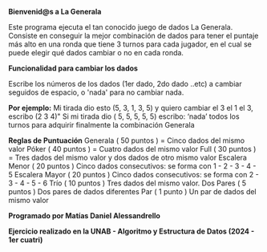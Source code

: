 **Bienvenid@s a La Generala**

Este programa ejecuta el tan conocido juego de dados La Generala.
Consiste en conseguir la  mejor combinación de dados para tener el puntaje más alto en una ronda que tiene  3 turnos para cada jugador, en el cual se puede elegir qué dados cambiar o no en cada ronda.

**Funcionalidad para cambiar los dados**

Escribe los números de los dados (1er dado, 2do dado ..etc) a cambiar seguidos de espacio, o 'nada' para no cambiar nada.

**Por ejemplo:**
Mi tirada dio esto (5, 3, 1, 3, 5) y quiero cambiar el 3 el 1 el 3, escribo (2 3 4)"
Si mi tirada dio ( 5, 5, 5, 5, 5) escribo: ‘nada’ todos los turnos para adquirir finalmente la combinación Generala


**Reglas de Puntuación**
Generala ( 50 puntos ) = Cinco dados del mismo valor
Póker ( 40 puntos ) = Cuatro dados del mismo valor
Full ( 30 puntos ) = Tres dados del mismo valor y dos dados de otro mismo valor
Escalera Menor ( 20 puntos ) Cinco dados consecutivos: se forma con 1 - 2 - 3 - 4 - 5
Escalera Mayor ( 20 puntos ) Cinco dados consecutivos: se forma con 2 - 3 - 4 - 5 - 6
Trío ( 10 puntos ) Tres dados del mismo valor.
Dos Pares ( 5 puntos ) Dos pares de dados diferentes
Par ( 1 punto ) Un par de dados del mismo valor



**Programado por Matías Daniel Alessandrello**

**Ejercicio realizado en la UNAB - Algoritmo y Estructura de Datos (2024 - 1er cuatri)**

